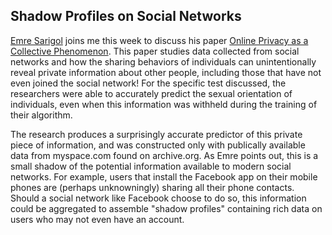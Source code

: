 ## Shadow Profiles on Social Networks


[Emre Sarigol](https://www.sg.ethz.ch/team/people/esarigol/) joins me this week to
discuss his paper [Online Privacy as a Collective Phenomenon](http://arxiv.org/abs/1409.6197).
This paper studies data collected from social networks and how the sharing behaviors of individuals can unintentionally reveal private information about other people, including those that have not even joined the social network!
For the specific test discussed, the researchers were able to accurately predict the sexual orientation of individuals, even when this information was withheld during the training of their algorithm.

The research produces a surprisingly accurate predictor of this private piece of information, and was constructed only with publically available data from myspace.com found on archive.org.
As Emre points out, this is a small shadow of the potential information available to modern social networks.  For example, users that install the Facebook app on their mobile phones are (perhaps unknowningly) sharing all their phone contacts.  Should a social network like Facebook choose to do so, this information could be aggregated to assemble "shadow profiles" containing rich data on users who may not even have an account.

